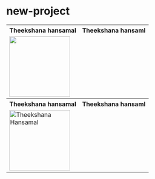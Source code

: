 # new-project
<table><tr><th>Theekshana hansamal</th><th>Theekshana hansaml</th></tr><tr><td><a href="https://github.com/Theekshanahansamal2007/theekshana-hansamal.git"><img src="https://i.ibb.co/vJ8x3gy/Snapchat-740802245.jpg" width="160"
<table><tr><th>Theekshana hansamal</th><th>Theekshana hansaml</th></tr><tr><td><a href="https://github.com/Theekshanahansamal2007/theekshana-hansamal.git"><img src="https://i.ibb.co/vJ8x3gy/Snapchat-740802245.jpg" width="160" alt="Theekshana Hansamal"

